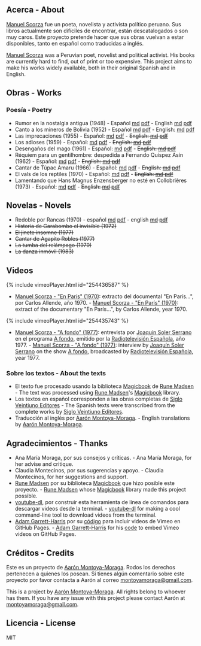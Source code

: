 ## Acerca - About

[Manuel Scorza](https://es.wikipedia.org/wiki/Manuel_Scorza) fue un poeta, novelista y activista político peruano. Sus libros actualmente son difíciles de encontrar, están descatalogados o son muy caros. Este proyecto pretende hacer que sus obras vuelvan a estar disponibles, tanto en español como traducidas a inglés.

[Manuel Scorza](https://en.wikipedia.org/wiki/Manuel_Scorza) was a Peruvian poet, novelist and political activist. His books are currently hard to find, out of print or too expensive. This project aims to make his works widely available, both in their original Spanish and in English.

## Obras - Works

### Poesía - Poetry

* Rumor en la nostalgia antigua (1948) - Español [md](https://github.com/montoyamoraga/manuelscorza/blob/master/markdown/es/rumor-en-la-nostalgia-antigua-es.md) [pdf](https://github.com/montoyamoraga/manuelscorza/blob/master/pdf/es/rumor-en-la-nostalgia-antigua-es.pdf) - English [md](https://github.com/montoyamoraga/manuelscorza/blob/master/markdown/en/rumor-en-la-nostalgia-antigua-en.md) [pdf](https://github.com/montoyamoraga/manuelscorza/blob/master/pdf/en/rumor-en-la-nostalgia-antigua-en.pdf)
* Canto a los mineros de Bolivia (1952) - Español [md](https://github.com/montoyamoraga/manuelscorza/blob/master/markdown/es/canto-a-los-mineros-de-bolivia-es.md) [pdf](https://github.com/montoyamoraga/manuelscorza/blob/master/pdf/es/canto-a-los-mineros-de-bolivia-es.pdf) - English: [md](https://github.com/montoyamoraga/manuelscorza/blob/master/markdown/en/canto-a-los-mineros-de-bolivia-en.md) [pdf](https://github.com/montoyamoraga/manuelscorza/blob/master/pdf/en/canto-a-los-mineros-de-bolivia-en.pdf)
* Las imprecaciones (1955) - Español: [md](https://github.com/montoyamoraga/manuelscorza/blob/master/markdown/es/las-imprecaciones-es.md) [pdf](https://github.com/montoyamoraga/manuelscorza/blob/master/pdf/es/las-imprecaciones-es.pdf) - ~~English: [md](https://github.com/montoyamoraga/manuelscorza/blob/master/markdown/en/las-imprecaciones-en.md) [pdf](https://github.com/montoyamoraga/manuelscorza/blob/master/pdf/en/las-imprecaciones-en.pdf)~~
* Los adioses (1959) - Español: [md](https://github.com/montoyamoraga/manuelscorza/blob/master/markdown/es/los-adioses-es.md) [pdf](https://github.com/montoyamoraga/manuelscorza/blob/master/pdf/es/los-adioses-es.pdf) - ~~English: [md](https://github.com/montoyamoraga/manuelscorza/blob/master/markdown/en/los-adioses-en.md) [pdf](https://github.com/montoyamoraga/manuelscorza/blob/master/pdf/en/los-adioses-en.pdf)~~
* Desengaños del mago (1961) - Español: [md](https://github.com/montoyamoraga/manuelscorza/blob/master/markdown/es/desenganos-del-mago-es.md) [pdf](https://github.com/montoyamoraga/manuelscorza/blob/master/pdf/es/desenganos-del-mago-es.pdf) - ~~English: [md](https://github.com/montoyamoraga/manuelscorza/blob/master/markdown/en/desenganos-del-mago-en.md) [pdf](https://github.com/montoyamoraga/manuelscorza/blob/master/pdf/en/desenganos-del-mago-en.pdf)~~
* Réquiem para un gentilhombre: despedida a Fernando Quíspez Asín (1962) - Español: [md](https://github.com/montoyamoraga/manuelscorza/blob/master/markdown/es/requiem-para-un-gentilhombre-es.md) [pdf](https://github.com/montoyamoraga/manuelscorza/blob/master/pdf/es/requiem-para-un-gentilhombre-es.pdf) - ~~English: [md](https://github.com/montoyamoraga/manuelscorza/blob/master/markdown/en/requiem-para-un-gentilhombre-en.md) [pdf](https://github.com/montoyamoraga/manuelscorza/blob/master/pdf/en/requiem-para-un-gentilhombre-en.pdf)~~
* Cantar de Túpac Amaru (1966) - Español: [md](https://github.com/montoyamoraga/manuelscorza/blob/master/markdown/es/cantar-de-tupac-amaru-es.md) [pdf](https://github.com/montoyamoraga/manuelscorza/blob/master/pdf/es/cantar-de-tupac-amaru-es.pdf) - ~~English: [md](https://github.com/montoyamoraga/manuelscorza/blob/master/markdown/en/cantar-de-tupac-amaru-en.md) [pdf](https://github.com/montoyamoraga/manuelscorza/blob/master/pdf/en/cantar-de-tupac-amaru-en.pdf)~~
* El vals de los reptiles (1970) - Español: [md](https://github.com/montoyamoraga/manuelscorza/blob/master/markdown/es/el-vals-de-los-reptiles-es.md) [pdf](https://github.com/montoyamoraga/manuelscorza/blob/master/pdf/es/el-vals-de-los-reptiles-es.pdf) - ~~English: [md](https://github.com/montoyamoraga/manuelscorza/blob/master/markdown/en/el-vals-de-los-reptiles-en.md) [pdf](https://github.com/montoyamoraga/manuelscorza/blob/master/pdf/en/el-vals-de-los-reptiles-en.pdf)~~
* Lamentando que Hans Magnus Enzensberger no esté en Collobrières (1973) - Español: [md](https://github.com/montoyamoraga/manuelscorza/blob/master/markdown/es/lamentando-que-hans-magnus-es.md) [pdf](https://github.com/montoyamoraga/manuelscorza/blob/master/pdf/es/lamentando-que-hans-magnus-es.pdf) - ~~English: [md](https://github.com/montoyamoraga/manuelscorza/blob/master/markdown/en/lamentando-que-hans-magnus-en.md) [pdf](https://github.com/montoyamoraga/manuelscorza/blob/master/pdf/en/lamentando-que-hans-magnus-en.pdf)~~

## Novelas - Novels

* Redoble por Rancas (1970) - español [md](https://github.com/montoyamoraga/manuelscorza/blob/gh-pages/markdown/redoble-por-rancas.md) [pdf](https://github.com/montoyamoraga/manuelscorza/blob/gh-pages/pdf/redoble-por-rancas.pdf) - english ~~[md](markdown) [pdf](pdf)~~
* ~~Historia de Garabombo el invisible (1972)~~
* ~~El jinete insomne (1977)~~
* ~~Cantar de Agapito Robles (1977)~~
* ~~La tumba del relámpago (1979)~~
* ~~La danza inmóvil (1983)~~

## Videos

{% include vimeoPlayer.html id="254436587" %}

* [Manuel Scorza - "En París" (1970)](https://www.youtube.com/watch?v=POmYALPmzeQ): extracto del documental "En París...", por Carlos Allende, año 1970. - [Manuel Scorza - "En París" (1970)](https://www.youtube.com/watch?v=POmYALPmzeQ): extract of the documentary "En París...", by Carlos Allende, year 1970.

{% include vimeoPlayer.html id="254435743" %}

* [Manuel Scorza - "A fondo" (1977)](https://www.youtube.com/watch?v=wSAubBLge1s): entrevista por [Joaquín Soler Serrano](https://es.wikipedia.org/wiki/Joaqu%C3%ADn_Soler_Serrano) en el programa [A fondo](https://es.wikipedia.org/wiki/A_fondo), emitido por la [Radiotelevisión Española](https://es.wikipedia.org/wiki/RTVE), año 1977. - [Manuel Scorza - "A fondo" (1977)](https://www.youtube.com/watch?v=wSAubBLge1s): interview by [Joaquín Soler Serrano](https://en.wikipedia.org/wiki/Joaqu%C3%ADn_Soler_Serrano) on the show [A fondo](https://en.wikipedia.org/wiki/A_fondo), broadcasted by [Radiotelevisión Española](https://en.wikipedia.org/wiki/RTVE), year 1977.

### Sobre los textos - About the texts

* El texto fue procesado usando la biblioteca [Magicbook](https://github.com/magicbookproject/magicbook) de [Rune Madsen](https://runemadsen.com/) - The text was processed using [Rune Madsen](https://runemadsen.com/)'s [Magicbook](https://github.com/magicbookproject/magicbook) library.
* Los textos en español corresponden a las obras completas de [Siglo Veintiuno Editores](http://www.sigloxxieditores.com.mx/) - The Spanish texts were transcribed from the complete works by [Siglo Veintiuno Editores](http://www.sigloxxieditores.com.mx/).
* Traducción al inglés por [Aarón Montoya-Moraga](http://montoyamoraga.io/). - English translations by [Aarón Montoya-Moraga](http://montoyamoraga.io/).

## Agradecimientos - Thanks

* Ana María Moraga, por sus consejos y críticas. - Ana María Moraga, for her advise and critique.
* Claudia Montecinos, por sus sugerencias y apoyo. - Claudia Montecinos, for her suggestions and support.
* [Rune Madsen](https://runemadsen.com/) por su biblioteca [Magicbook](https://github.com/magicbookproject/magicbook) que hizo posible este proyecto. - [Rune Madsen](https://runemadsen.com/) whose [Magicbook](https://github.com/magicbookproject/magicbook) library made this project possible.
* [youtube-dl](https://rg3.github.io/youtube-dl/), por construir esta herramienta de línea de comandos para descargar videos desde la terminal. - [youtube-dl](https://rg3.github.io/youtube-dl/) for making a cool command-line tool to download videos from the terminal.
* [Adam Garrett-Harris](http://www.adamwadeharris.com/) por su [código](http://www.adamwadeharris.com/how-to-easily-embed-youtube-videos-in-jekyll-sites-without-a-plugin/) para incluir videos de Vimeo en GitHub Pages. - [Adam Garrett-Harris](http://www.adamwadeharris.com/) for his [code](http://www.adamwadeharris.com/how-to-easily-embed-youtube-videos-in-jekyll-sites-without-a-plugin/) to embed Vimeo videos on GitHub Pages.

## Créditos - Credits

Este es un proyecto de [Aarón Montoya-Moraga](http://montoyamoraga.io/). Rodos los derechos pertenecen a quienes los posean. Si tienes algún comentario sobre este proyecto por favor contacta a Aarón al correo montoyamoraga@gmail.com.

This is a project by [Aarón Montoya-Moraga](http://montoyamoraga.io/). All rights belong to whoever has them. If you have any issue with this project please contact Aarón at montoyamoraga@gmail.com.

##  Licencia - License

MIT
